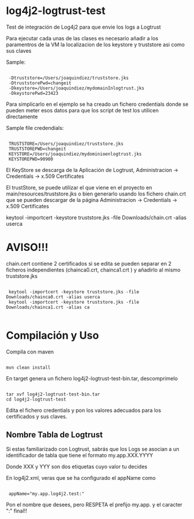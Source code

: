 # log4j2-logtrust-test
Test de integración de Log4j2 para que envie los logs a Logtrust


Para ejecutar cada unas de las clases es necesario añadir a los paramentros de la VM la localizacion de los keystore y truststore asi como sus claves

Sample:

<pre><code>
 -Dtruststore=/Users/joaquindiez/truststore.jks
 -DtruststorePwd=changeit
 -Dkeystore=/Users/joaquindiez/mydomainInlogtrust.jks
 -DkeystorePwd=23423
</pre></code>

Para simplicarlo en el ejemplo se ha creado un fichero credentials donde se pueden meter esos datos para que los script de test los utilicen directamente

Sample file credendials:

<pre><code>
 TRUSTSTORE=/Users/joaquindiez/truststore.jks
 TRUSTSTOREPWD=changeit
 KEYSTORE=/Users/joaquindiez/mydominioenlogtrust.jks
 KEYSTOREPWD=90900
</pre></code>


El KeyStore se descarga de la Aplicación de Logtrust, Administracion -> Credentials -> x.509 Certificates

El trustStore, se puede utilizar el que viene en el proyecto en main/resources/truststore.jks o bien generarlo usando los fichero chain.crt que se pueden descargar
de la página  Administracion -> Credentials -> x.509 Certificates


 keytool -importcert -keystore truststore.jks -file Downloads/chain.crt -alias userca


AVISO!!!
========

chain.cert contiene 2 certificados si se edita se pueden separar en 2 ficheros independientes (chainca0.crt, chainca1.crt ) y añadirlo al mismo truststore.jks


<pre><code>
 keytool -importcert -keystore truststore.jks -file Downloads/chainca0.crt -alias userca
 keytool -importcert -keystore truststore.jks -file Downloads/chainca1.crt -alias ca
 </pre></code>

 Compilación y Uso
 =================

 Compila con maven
<pre><code>
mvn clean install
</pre></code>

En target genera un fichero log4j2-logtrust-test-bin.tar,  descomprimelo

<pre><code>
tar xvf log4j2-logtrust-test-bin.tar
cd log4j2-logtrust-test
</pre></code>

Edita el fichero credentials y pon los valores adecuados para los certificados y sus claves.

## Nombre Tabla de Logtrust 

Si estas familiarizado con Logtrust, sabrás que los Logs se asocian a un identificador de tabla que tiene el formato my.app.XXX.YYYY

Donde XXX y YYY son dos etiquetas cuyo valor tu decides

En log4j2.xml, veras que se ha configurado el appName como

<pre><code>
 appName="my.app.log4j2.test:"
</pre></code>


Pon el nombre que desees, pero RESPETA el prefijo my.app.   y el caracter ":"  final!!





